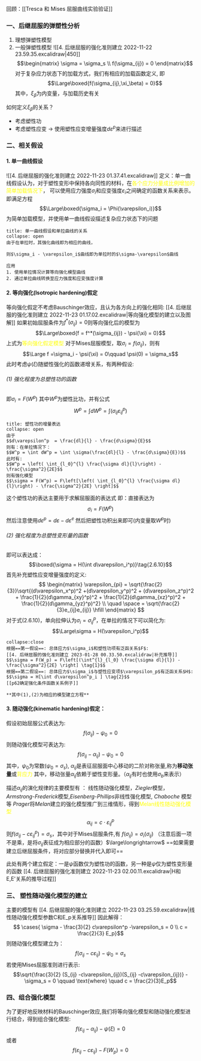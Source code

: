 回顾：[[Tresca 和 Mises 屈服曲线实验验证]]

### 一、后继屈服的弹塑性分析
1. 理想弹塑性模型
2. 一般弹塑性模型
![[4. 后继屈服的强化准则建立 2022-11-22 23.59.35.excalidraw|450]]
$$\begin{matrix}
\sigma = \sigma_s \\
f(\sigma_{ij}) = 0
\end{matrix}$$
对于复杂应力状态下的加载方式，我们有相应的加载函数定义, 即
$$\Large\boxed{f(\sigma_{ij},\xi_\beta) = 0}$$
其中，$\xi_\beta$为内变量，与加载历史有关

如何定义$\xi_\beta$的关系？
- 考虑塑性功
- 考虑塑性应变 -> 使用塑性应变增量强度$d\varepsilon^p$来进行描述

### 二、相关假设
#### 1. 单一曲线假设
![[4. 后继屈服的强化准则建立 2022-11-23 01.37.41.excalidraw]]
定义：单一曲线假设认为，对于塑性变形中保持各向同性的材料，在<mark style="background: transparent; color: yellow">各个应力分量成比例增加的简单加载情况下</mark>， 可以使用应力强度$\sigma_i$和应变强度$\varepsilon_i$之间确定的函数关系来表示。即满足方程
$$\Large\boxed{\sigma_i = \Phi(\varepsilon_i)}$$
为简单加载模型，并使用单一曲线假设描述复杂应力状态下的问题

`````ad-caution
title: 单一曲线假设和单拉曲线的关系
collapse: open
由于在单拉时，其强化曲线即为相应的曲线，

则$\sigma_i - \varepsilon_i$曲线即为单拉时的$\sigma-\varepsilon$曲线

应用
1. 使用单拉情况计算等向强化模型曲线
2. 通过单拉曲线转换至应力强度和应变强度计算
`````

#### 2. 等向强化(Isotropic hardening)假定
等向强化假定不考虑Bauschinger效应，且认为各方向上的强化相同:
[[4. 后继屈服的强化准则建立 2022-11-23 01.17.02.excalidraw|等向强化模型的建立以及图解]]
如果初始屈服条件为$f^*(\sigma_{ij}) =0$则等向强化后的模型为
$$\Large\boxed{f = f^*(\sigma_{ij}) - \psi(\xi) = 0}$$
上式为<mark style="background: transparent; color: yellow">等向强化假定模型</mark>
对于Mises屈服模型，取$\sigma_i = f(\sigma_{ij})$，则有
$$\Large f =\sigma_i - \psi(\xi) = 0\qquad \psi(0) = \sigma_s$$
此时考虑$\psi(\xi)$随塑性强化的函数递增关系，有两种假设: 

###### (1) 强化程度为总塑性功的函数
即$\sigma_i = F(W^p)$
其中$W^p$为塑性比功，并有公式
$$W^p =  \int dW^p = \int (\sigma_{ij} \varepsilon_{ij}^p)$$
`````ad-note
title: 塑性功的增量表达
collapse: open
由于
$$d\varepsilon^p  = \frac{dl}{l} - \frac{d\sigma}{E}$$
则有：在单拉情况下：
$$W^p = \int dW^p = \int \sigma(\frac{dl}{l} - \frac{d\sigma}{E})$$
此时有: 
$$W^p = \left( \int_{l_0}^{l} \frac{\sigma dl}{l}\right) - \frac{\sigma^2}{2E}$$
则有强化模型
$$\sigma = F(W^p) = F\left[\left( \int_{l_0}^{l} \frac{\sigma dl}{l}\right) - \frac{\sigma^2}{2E} \right]$$
`````

这个塑性功的表达主要用于求解屈服面的表达式
即：直接表达为
$$\sigma_i = F(W^p)$$
然后注意使用$d\varepsilon^p =  d\varepsilon - d\varepsilon^e$
然后把塑性功积出来即可(内变量取$W^p$时)

###### (2) 强化程度为总塑性变形量的函数
即可以表达成：
$$\boxed{\sigma = H(\int d\varepsilon_i^p)}\tag{2.6.10}$$
首先补充塑性应变增量强度的定义: 
$$
\begin{matrix}
\varepsilon_{pi} = \sqrt{\frac{2}{3}}\sqrt{(d\varepsilon_x^p)^2 +(d\varepsilon_y^p)^2 + (d\varepsilon_z^p)^2 + \frac{1}{2}(d\gamma_{xy}^p)^2 + \frac{1}{2}(d\gamma_{xz}^p)^2 + \frac{1}{2}(d\gamma_{yz}^p)^2} \\
\quad \space = \sqrt{\frac{2}{3}e_{ij}e_{ij}} \hfill
\end{matrix}
$$
对于式$(2.6.10)$，单向拉伸认为$\sigma_i = \sigma_{ij}^p$，在单拉的情况下可以简化为:
$$\Large\sigma = H(\varepsilon_i^p)$$
```ad-summary
collapse:close
根据==第一假设==: 总体应力$\sigma_i$和塑性功项有泛函关系$F$:
[[4. 后继屈服的强化准则建立 2023-01-28 00.33.50.excalidraw|补充推导]]
$$\sigma = F(W_p) = F\left[(\int^{l}_{l_0} \frac{\sigma dl}{l}) - \frac{\sigma^2}{2E} \right] \tag{1}$$
根据==第二假设==: 总体应力$\sigma_i$与塑性应变项$\varepsilon_p$有泛函关系$H$:
$$\sigma = H[\int d\varepsilon^p_i ] \tag{2}$$
[[p62确定强化条件函数关系例子]]

**其中(1),(2)为相应的模型建立方程**
```

#### 3. 随动强化(kinematic hardening)假定：
假设初始屈服公式表达为: 
$$f(\sigma_{ij}) - \psi_0 = 0$$
则随动强化模型可表达为: 
$$f(\sigma_{ij} - \alpha_{ij}) - \psi_0 = 0$$
其中，$\psi_0$为常数($\psi_0 = \sigma_s$), $\alpha_{ij}$是表征屈服面中心移动的二阶对称张量,称为**移动张量**或<mark style="background: transparent; color: yellow">背应力</mark>
其中，移动张量$\alpha_{ij}$依赖于塑性变形量。（$\alpha_{ij}$有时也使用$\sigma_b$来表示）

描述$\alpha_{ij}$的演化规律的主要模型有 ： 线性随动强化模型，*Ziegler*模型，*Armstrong-Frederick*模型,*Eisenberg-Phillips*非线性强化模型, *Chaboche* 模型等
*Prager*将*Melan*建立的强化模型推广到三维情形，得到<mark style="background: transparent; color: yellow">Melan线性随动强化模型</mark>
$$\alpha_{ij}  = c \cdot \varepsilon^p _{ij} $$
则$f(\sigma_{ij} - c \varepsilon^p_{ij}) = \sigma_s$，其中对于Mises屈服条件,有 $f(\sigma_{ij}) = \sigma_i (\sigma_{ij})$ （注意后面一项不是乘，是将$\sigma_{ij}$表征成为相应部分的函数）$\large\longrightarrow$ ==如果需要建立后继屈服条件，将对应部分替换并代入即可==

此处有两个建立假定：一是$\psi$函数仅为塑性功的函数，另一种是$\psi$仅为塑性变形量的函数
[[4. 后继屈服的强化准则建立 2022-11-23 02.00.11.excalidraw|H和E,E'关系的推导过程]]

### 三、 塑性随动强化模型的建立

主要的模型有
[[4. 后继屈服的强化准则建立 2022-11-23 03.25.59.excalidraw|线性随动强化模型参数C和E_p关系推导]]
因此解得：
$$ \cases{
\sigma - \frac{3}{2} c\varepsilon^p -\varepsilon_s = 0 \\
c = \frac{2}{3} E_p}$$
则随动强化模型建立为：
$$f(\sigma_{ij} - c \varepsilon_{ij}) - \psi_0 = \sigma_s$$
若使用Mises屈服准则进行表示:
$$\sqrt{\frac{3}{2} (S_{ij} -c\varepsilon_{ij})(S_{ij} -c\varepsilon_{ij})} - \sigma_s = 0 \qquad \text{where} \quad c = \frac{2}{3}E_p$$

### 四、组合强化模型

为了更好地反映材料的Bauschinger效应,我们将等向强化模型和随动强化模型进行结合，得到组合强化模型: 
$$f(\varepsilon_{ij} - \alpha_{ij}) - \psi(\xi) = 0$$
或者
$$f(\varepsilon_{ij} - c\varepsilon_{ij}) - F(W_p) = 0$$
